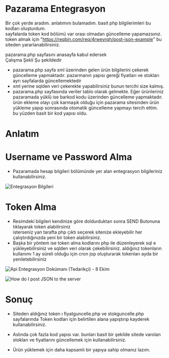 # Pazarama Entegrasyon

Bir çok yerde aradım. anlatımını bulamadım. basit php bilgilerimleri bu kodları oluşturdum.</br>
sayfalarda token kod bölümü var orası olmadan güncelleme yapamazsınız.</br>
token almak için "https://reqbin.com/req/4rwevrqh/post-json-example" bu siteden yararlanabilirsiniz.</br>

pazarama.php sayfasını anasayfa kabul edersek</br>
Çalışma Şekli Şu şekildedir</br>
* pazarama.php sayfa xml üzerinden gelen ürün bilgilerini çekerek güncelleme yapmaktadır. pazarmanın yapısı gereği fiyatları ve stokları ayrı sayfalarda güncellemektedir</br>
* xml yerine sqlden veri çekerekte yapabilirsiniz bunun tercihi size kalmış.</br>
* pazarama.php sayfasında veriler tablo olarak gelmekte. Eğer ürünleriniz pazaramada yüklü ise barkod kodu üzerinden güncelleme yapmaktadır.
ürün ekleme olayı çok karmaşık olduğu için pazarama sitesinden ürün yükleme yapıp sonrasında otomatik güncelleme yapmayı tercih ettim.</br>
bu yüzden basit bir kod yapısı oldu.

# Anlatım

# Username ve Password Alma 
* Pazaramada hesap bilgileri bölümünde yer alan entegrasyon bilgileriniz kullanabilirsiniz.</br>

![Entegrasyon Bilgileri](https://user-images.githubusercontent.com/27200160/152976825-eef3b0d4-66a7-49d5-b00c-e2123e6664f0.jpg)

# Token Alma
* Resimdeki bilgileri kendinize göre doldurduktan sonra SEND Butonuna tıklayarak token alabilirsiniz</br>
isterseniz yan tarafta php çıktı seçerek sitenize ekleyebilir her çalıştırdığınızda yeni bir token alabilirsiniz.</br>
* Başka bir yöntem ise token alma kodlarını php ile düzenleyerek sql e yükleyebilirsiniz ve sqlden veri olarak çekebilirsiniz. aldığınız tokenların kullanımı 1 ay süreli olduğu için cron jop oluşturarak tokenları ayda bir yeniletebilirsiniz</br>

![Api Entegrasyon Dokümanı (Tedarikçi) - 8 Ekim](https://user-images.githubusercontent.com/27200160/222475939-f98d833b-0182-4c25-afbf-3af13ef88b85.png)


![How do I post JSON to the server ](https://user-images.githubusercontent.com/27200160/152977294-f7de6f27-b1e3-4105-8f6e-e5991e09f3dd.png)

# Sonuç
* Siteden aldığınız token ı fiyatguncelle.php ve stokguncelle.php sayfalarında Token kodları için belirtilen alana yapıştırıp kayderek kullanabilirsiniz.</br>

* Aslında çok fazla kod yapısı var. bunları basit bir şekilde sitede varolan stokları ve fiyatlarını güncellemek için kullanabilirsiniz.</br>
* Ürün yüklemek için daha kapsamlı bir yapıya sahip olmanız lazım.</br>
